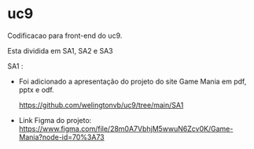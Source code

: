 # uc9

Codificacao para front-end do uc9.

Esta dividida em SA1, SA2 e SA3

SA1 :

- Foi adicionado a apresentação do projeto do site Game Mania em pdf, pptx e odf.

  https://github.com/welingtonvb/uc9/tree/main/SA1

- Link Figma do projeto: https://www.figma.com/file/28m0A7VbhjM5wwuN6Zcv0K/Game-Mania?node-id=70%3A73  	